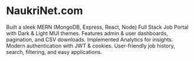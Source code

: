 # NaukriNet.com
Built a sleek MERN (MongoDB, Express, React, Node) Full Stack Job Portal with Dark &amp; Light MUI themes. Features admin &amp; user dashboards, pagination, and CSV downloads. Implemented Analytics for insights. Modern authentication with JWT &amp; cookies. User-friendly job history, search, filtering, and easy applications.

